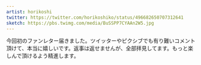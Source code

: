 ```yaml
---
artist: horikoshi
twitter: https://twitter.com/horikoshiko/status/496682650707312641
sketch: https://pbs.twimg.com/media/BuSSPP7CYAAn2W5.jpg
---
```

今回初のファンレター届きました。ツイッターやピクシブでも有り難いコメント頂けて、本当に嬉しいです。返事は返せませんが、全部拝見してます。もっと楽しんで頂けるよう精進します。